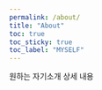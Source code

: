```yaml
---
permalink: /about/
title: "About"
toc: true
toc_sticky: true
toc_label: "MYSELF"
---
```




원하는 자기소개 상세 내용

<!-- ---

layout: category

title: Algorithm

--- -->
